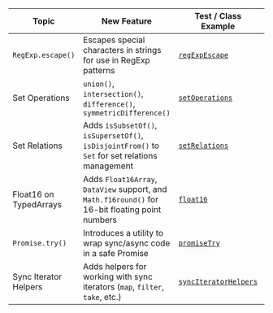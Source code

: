 | Topic                  | New Feature                                                                                      | Test / Class Example                                     | TC39 Link                                                             |
|------------------------|--------------------------------------------------------------------------------------------------|----------------------------------------------------------|-----------------------------------------------------------------------|
| `RegExp.escape()`      | Escapes special characters in strings for use in RegExp patterns                                 | [`regExpEscape`](features/regExpEscape.js)               | [RegExp Escape](https://github.com/tc39/proposal-regexp-escape)       |
| Set Operations         | `union()`, `intersection()`, `difference()`, `symmetricDifference()`                             | [`setOperations`](features/setOperations.js)             | [New Set methods](https://github.com/tc39/proposal-set-methods)       |
| Set Relations          | Adds `isSubsetOf()`, `isSupersetOf()`, `isDisjointFrom()` to `Set` for set relations management  | [`setRelations`](features/setRelations.js)               | [New Set methods](https://github.com/tc39/proposal-set-methods)       |
| Float16 on TypedArrays | Adds `Float16Array`, `DataView` support, and `Math.f16round()` for 16-bit floating point numbers | [`float16`](features/float16.js)                         | [Float16Array](https://github.com/tc39/proposal-float16array)         |
| `Promise.try()`        | Introduces a utility to wrap sync/async code in a safe Promise                                   | [`promiseTry`](features/promiseTry.js)                   | [Promise.try](https://github.com/tc39/proposal-promise-try)           |
| Sync Iterator Helpers  | Adds helpers for working with sync iterators (`map`, `filter`, `take`, etc.)                     | [`syncIteratorHelpers`](features/syncIteratorHelpers.js) | [Iterator Helpers](https://github.com/tc39/proposal-iterator-helpers) |

